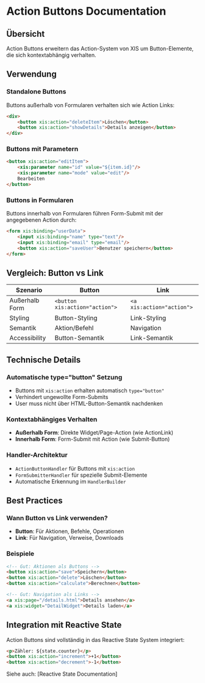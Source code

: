 # Action Buttons Documentation

## Übersicht
Action Buttons erweitern das Action-System von XIS um Button-Elemente, die sich kontextabhängig verhalten.

## Verwendung

### Standalone Buttons
Buttons außerhalb von Formularen verhalten sich wie Action Links:

```html
<div>
    <button xis:action="deleteItem">Löschen</button>
    <button xis:action="showDetails">Details anzeigen</button>
</div>
```

### Buttons mit Parametern
```html
<button xis:action="editItem">
    <xis:parameter name="id" value="${item.id}"/>
    <xis:parameter name="mode" value="edit"/>
    Bearbeiten
</button>
```

### Buttons in Formularen
Buttons innerhalb von Formularen führen Form-Submit mit der angegebenen Action durch:

```html
<form xis:binding="userData">
    <input xis:binding="name" type="text"/>
    <input xis:binding="email" type="email"/>
    <button xis:action="saveUser">Benutzer speichern</button>
</form>
```

## Vergleich: Button vs Link

| Szenario | Button | Link |
|----------|---------|------|
| Außerhalb Form | `<button xis:action="action">` | `<a xis:action="action">` |
| Styling | Button-Styling | Link-Styling |
| Semantik | Aktion/Befehl | Navigation |
| Accessibility | Button-Semantik | Link-Semantik |

## Technische Details

### Automatische type="button" Setzung
- Buttons mit `xis:action` erhalten automatisch `type="button"`
- Verhindert ungewollte Form-Submits
- User muss nicht über HTML-Button-Semantik nachdenken

### Kontextabhängiges Verhalten
- **Außerhalb Form**: Direkte Widget/Page-Action (wie ActionLink)
- **Innerhalb Form**: Form-Submit mit Action (wie Submit-Button)

### Handler-Architektur
- `ActionButtonHandler` für Buttons mit `xis:action`
- `FormSubmitterHandler` für spezielle Submit-Elemente
- Automatische Erkennung im `HandlerBuilder`

## Best Practices

### Wann Button vs Link verwenden?
- **Button**: Für Aktionen, Befehle, Operationen
- **Link**: Für Navigation, Verweise, Downloads

### Beispiele
```html
<!-- Gut: Aktionen als Buttons -->
<button xis:action="save">Speichern</button>
<button xis:action="delete">Löschen</button>
<button xis:action="calculate">Berechnen</button>

<!-- Gut: Navigation als Links -->
<a xis:page="/details.html">Details ansehen</a>
<a xis:widget="DetailWidget">Details laden</a>
```

## Integration mit Reactive State
Action Buttons sind vollständig in das Reactive State System integriert:

```html
<p>Zähler: ${state.counter}</p>
<button xis:action="increment">+1</button>
<button xis:action="decrement">-1</button>
```

Siehe auch: [Reactive State Documentation]